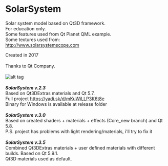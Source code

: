 # SolarSystem
Solar system model based on Qt3D framework. <br />
For education only. <br />
Some features used from Qt Planet QML example. <br />
Some textures used from: <br />
http://www.solarsystemscope.com <br />

Created in 2017 <br />
<br />
Thanks to Qt Company. <br />
<br />
![alt tag](http://ipic.su/img/img7/fs/SolarSystemScreen.1490859421.png) <br />
<br />
***SolarSystem v.2.3*** <br />
Based on Qt3DExtras materials and Qt 5.7. <br />
Full project https://yadi.sk/d/mKuWiLLP3K6t8e <br />
Binary for Windows is available at release folder<br />
<br />
***SolarSystem v.3.0*** <br />
Based on created shaders + materials + effects (Core_new branch) and Qt 5.8.<br />
P.S. project has problems with light rendering/materials, i'll try to fix it<br />
<br />
***SolarSystem v.3.5*** <br />
Combined Qt3DExtras materials + user defined materials with different builds. Based on Qt 5.9.1. <br />
Qt3D materials used as default. <br />


